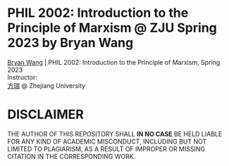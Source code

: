 # PHIL 2002: Introduction to the Principle of Marxism @ ZJU Spring 2023 by Bryan Wang
[Bryan Wang](https://github.com/Wang-Boyao) | PHIL 2002: Introduction to the Principle of Marxism, Spring 2023  
Instructor:   
[方瑞](https://person.zju.edu.cn/0018165) @ Zhejiang University

# DISCLAIMER
THE AUTHOR OF THIS REPOSITORY SHALL **IN NO CASE** BE HELD LIABLE FOR ANY KIND OF ACADEMIC MISCONDUCT, INCLUDING BUT NOT LIMITED TO PLAGIARISM, AS A RESULT OF IMPROPER OR MISSING CITATION IN THE CORRESPONDING WORK.
